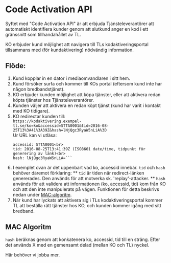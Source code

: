 # Code Activation API

Syftet med "Code Activation API" är att erbjuda Tjänsteleverantörer att automatiskt identifiera kunder genom att slutkund anger en kod i ett gränssnitt som tillhandahållet av TL.

KO erbjuder kund möjlighet att navigera till TLs kodaktiveringsportal tillsammans med (för kundaktivering) nödvändig information.

## Flöde:

1. Kund kopplar in en dator i mediaomvandlaren i sitt hem.
2. Kund försöker surfa och kommer till KOs portal (eftersom kund inte har någon bredbandstjänst).
3. KO erbjuder kunden möjlighet att köpa tjänster, eller att aktivera redan köpta tjänster hos Tjänsteleverantörer.
4. Kunden väljer att aktivera en redan köpt tjänst (kund har varit i kontakt med KO tidigare).
5. KO redirectar kunden till:<br>
   `https://kodaktivering.exempel-tl.se/ko=ko&accessid=STTA0001&tid=2016-08-25T13%3A41%3A39Z&hash=lNjQgc3RyaW5nLiA%3D`<br>
   Ur URL kan vi utläsa:
   ```ko: exempelko<br>
   accessid: STTA0001<br>
   tid: 2016-08-25T13:41:39Z (ISO8601 date/time, tidpunkt för generering av länk)<br>
   hash: lNjQgc3RyaW5nLiA=```
6. I exemplet ovan är det uppenbart vad ko, accessid innebär. `tid` och `hash` behöver däremot förklaring:
** `tid` är tiden när redirect-länken genererades. Den används för att motverka sk. 'replay'-attacker.
** `hash` används för att validera att informationen (ko, accessid, tid) kom från KO och att den inte manipulerats på vägen. Funktionen för detta beskrivs nedan under [MAC-algoritm](#mac-algoritm).
7. När kund har lyckats att aktivera sig i TLs kodaktiveringsportal kommer TL att beställa rätt tjänster hos KO, och kunden kommer igång med sitt bredband.

## MAC Algoritm<a name="mac-algoritm"></a>

`hash` beräknas genom att konkatenera ko, accessid, tid till en sträng. Efter det används X med en gemensamt delad (mellan KO och TL) nyckel.

Här behöver vi jobba mer.
